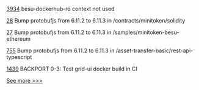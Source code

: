 
[3934](https://github.com/hyperledger/besu/pull/3934) besu-dockerhub-ro context not used

[28](https://github.com/hyperledger-labs/yui-docs/pull/28) Bump protobufjs from 6.11.2 to 6.11.3 in /contracts/minitoken/solidity

[27](https://github.com/hyperledger-labs/yui-docs/pull/27) Bump protobufjs from 6.11.2 to 6.11.3 in /samples/minitoken-besu-ethereum

[755](https://github.com/hyperledger/fabric-samples/pull/755) Bump protobufjs from 6.11.2 to 6.11.3 in /asset-transfer-basic/rest-api-typescript

[1439](https://github.com/hyperledger/grid/pull/1439) BACKPORT 0-3: Test grid-ui docker build in CI 


[See more >>>](https://start-here.hyperledger.org/pull-requests)
